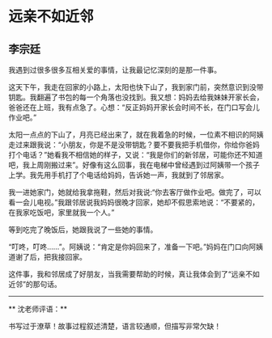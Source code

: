# 远亲不如近邻 #

## 李宗廷 ##

我遇到过很多很多互相关爱的事情，让我最记忆深刻的是那一件事。

这天下午，我走在回家的小路上，太阳也快下山了，我到家门前，突然意识到没带钥匙。我翻遍了书包的每一个角落也没找到。我又想：妈妈去给我妹妹开家长会，爸爸还在上班，我有点急了。心想：“反正妈妈开家长会时间不长，在门口写会儿作业吧。”

太阳一点点的下山了，月亮已经出来了，就在我着急的时候，一位素不相识的阿姨走过来跟我说：“小朋友，你是不是没带钥匙？要不要我把手机借你，你给你爸妈打个电话？”她看我不相信她的样子，又说：“我是你们的新邻居，可能你还不知道吧，我上周刚搬过来”。好像有这么回事，我在电梯中曾经遇到过阿姨带一个孩子上学。我先用手机打了个电话给妈妈，告诉她一声，我就到了邻居家。

我一进她家门，她就给我拿拖鞋，然后对我说:“你去客厅做作业吧。做完了，可以看一会儿电视。”我跟邻居说我妈妈很晚才回家，她却不假思索地说：“不要紧的，在我家吃饭吧，家里就我一个人。”

等到吃完了晚饭后，她跟我说了一些她的事情。

“叮咚，叮咚……”。阿姨说：“肯定是你妈回来了，准备一下吧。”妈妈在门口向阿姨道谢了后，把我接回家。

这件事，我和邻居成了好朋友，当我需要帮助的时候，真让我体会到了“远亲不如近邻”的那句话。

-------------------------------------

** 沈老师评语：**

书写过于潦草！故事过程叙述清楚，语言较通顺，但描写非常欠缺！
